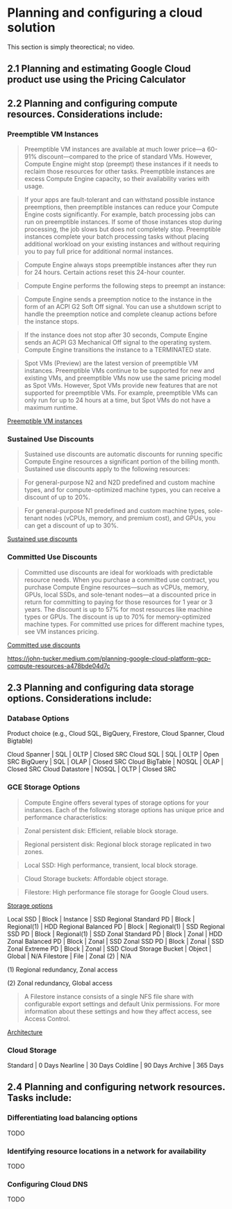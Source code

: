 # Planning and configuring a cloud solution

This section is simply theorectical; no video.

## 2.1 Planning and estimating Google Cloud product use using the Pricing Calculator

## 2.2 Planning and configuring compute resources. Considerations include:

### Preemptible VM Instances

> Preemptible VM instances are available at much lower price—a 60-91% discount—compared to the price of standard VMs. However, Compute Engine might stop (preempt) these instances if it needs to reclaim those resources for other tasks. Preemptible instances are excess Compute Engine capacity, so their availability varies with usage.

> If your apps are fault-tolerant and can withstand possible instance preemptions, then preemptible instances can reduce your Compute Engine costs significantly. For example, batch processing jobs can run on preemptible instances. If some of those instances stop during processing, the job slows but does not completely stop. Preemptible instances complete your batch processing tasks without placing additional workload on your existing instances and without requiring you to pay full price for additional normal instances.

> Compute Engine always stops preemptible instances after they run for 24 hours. Certain actions reset this 24-hour counter.

> Compute Engine performs the following steps to preempt an instance:

> Compute Engine sends a preemption notice to the instance in the form of an ACPI G2 Soft Off signal. You can use a shutdown script to handle the preemption notice and complete cleanup actions before the instance stops.

> If the instance does not stop after 30 seconds, Compute Engine sends an ACPI G3 Mechanical Off signal to the operating system.
Compute Engine transitions the instance to a TERMINATED state.

> Spot VMs (Preview) are the latest version of preemptible VM instances. Preemptible VMs continue to be supported for new and existing VMs, and preemptible VMs now use the same pricing model as Spot VMs. However, Spot VMs provide new features that are not supported for preemptible VMs. For example, preemptible VMs can only run for up to 24 hours at a time, but Spot VMs do not have a maximum runtime.

[Preemptible VM instances](https://cloud.google.com/compute/docs/instances/preemptible)

### Sustained Use Discounts

> Sustained use discounts are automatic discounts for running specific Compute Engine resources a significant portion of the billing month. Sustained use discounts apply to the following resources:

> For general-purpose N2 and N2D predefined and custom machine types, and for compute-optimized machine types, you can receive a discount of up to 20%.

> For general-purpose N1 predefined and custom machine types, sole-tenant nodes (vCPUs, memory, and premium cost), and GPUs, you can get a discount of up to 30%.

[Sustained use discounts](https://cloud.google.com/compute/docs/sustained-use-discounts)

### Committed Use Discounts

> Committed use discounts are ideal for workloads with predictable resource needs. When you purchase a committed use contract, you purchase Compute Engine resources—such as vCPUs, memory, GPUs, local SSDs, and sole-tenant nodes—at a discounted price in return for committing to paying for those resources for 1 year or 3 years. The discount is up to 57% for most resources like machine types or GPUs. The discount is up to 70% for memory-optimized machine types. For committed use prices for different machine types, see VM instances pricing.

[Committed use discounts](https://cloud.google.com/compute/docs/instances/signing-up-committed-use-discounts)

https://john-tucker.medium.com/planning-google-cloud-platform-gcp-compute-resources-a478bde04d7c

## 2.3 Planning and configuring data storage options. Considerations include:

### Database Options

Product choice (e.g., Cloud SQL, BigQuery, Firestore, Cloud Spanner, Cloud Bigtable)

Cloud Spanner   | SQL   | OLTP | Closed SRC
Cloud SQL       | SQL   | OLTP | Open SRC
BigQuery        | SQL   | OLAP | Closed SRC
Cloud BigTable  | NOSQL | OLAP | Closed SRC
Cloud Datastore | NOSQL | OLTP | Closed SRC

### GCE Storage Options

> Compute Engine offers several types of storage options for your instances. Each of the following storage options has unique price and performance characteristics:

> Zonal persistent disk: Efficient, reliable block storage.

> Regional persistent disk: Regional block storage replicated in two zones.

> Local SSD: High performance, transient, local block storage.

> Cloud Storage buckets: Affordable object storage.

> Filestore: High performance file storage for Google Cloud users.

[Storage options](https://cloud.google.com/compute/docs/disks)

Local SSD            | Block  | Instance    | SSD
Regional Standard PD | Block  | Regional(1) | HDD
Regional Balanced PD | Block  | Regional(1) | SSD
Regional SSD PD      | Block  | Regional(1) | SSD
Zonal Standard PD    | Block  | Zonal       | HDD
Zonal Balanced PD    | Block  | Zonal       | SSD
Zonal SSD PD         | Block  | Zonal       | SSD
Zonal Extreme PD     | Block  | Zonal       | SSD
Cloud Storage Bucket | Object | Global      | N/A
Filestore            | File   | Zonal (2)   | N/A

(1) Regional redundancy, Zonal access

(2) Zonal redundancy, Global access

> A Filestore instance consists of a single NFS file share with configurable export settings and default Unix permissions. For more information about these settings and how they affect access, see Access Control.

[Architecture](https://cloud.google.com/filestore/docs/architecture)

### Cloud Storage

Standard | 0 Days
Nearline | 30 Days
Coldline | 90 Days
Archive  | 365 Days

## 2.4 Planning and configuring network resources. Tasks include:

### Differentiating load balancing options

TODO

### Identifying resource locations in a network for availability

TODO

### Configuring Cloud DNS

TODO